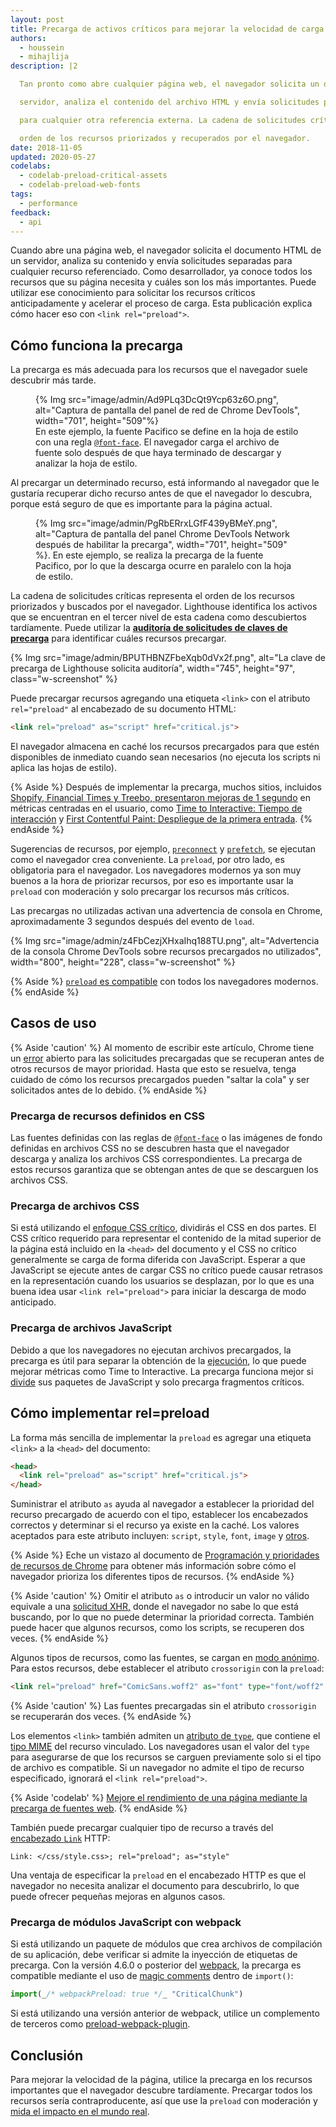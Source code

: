 ```yaml
---
layout: post
title: Precarga de activos críticos para mejorar la velocidad de carga
authors:
  - houssein
  - mihajlija
description: |2

  Tan pronto como abre cualquier página web, el navegador solicita un documento HTML de un

  servidor, analiza el contenido del archivo HTML y envía solicitudes por separado

  para cualquier otra referencia externa. La cadena de solicitudes críticas representa la

  orden de los recursos priorizados y recuperados por el navegador.
date: 2018-11-05
updated: 2020-05-27
codelabs:
  - codelab-preload-critical-assets
  - codelab-preload-web-fonts
tags:
  - performance
feedback:
  - api
---
```


Cuando abre una página web, el navegador solicita el documento HTML de un servidor, analiza su contenido y envía solicitudes separadas para cualquier recurso referenciado. Como desarrollador, ya conoce todos los recursos que su página necesita y cuáles son los más importantes. Puede utilizar ese conocimiento para solicitar los recursos críticos anticipadamente y acelerar el proceso de carga. Esta publicación explica cómo hacer eso con `<link rel="preload">`.

## Cómo funciona la precarga

La precarga es más adecuada para los recursos que el navegador suele descubrir más tarde.

<figure class="w-figure">{% Img src="image/admin/Ad9PLq3DcQt9Ycp63z6O.png", alt="Captura de pantalla del panel de red de Chrome DevTools", width="701", height="509"%}<figcaption class="w-figcaption"> En este ejemplo, la fuente Pacifico se define en la hoja de estilo con una regla <a href="/reduce-webfont-size/#defining-a-font-family-with-@font-face)"><code>@font-face</code></a>. El navegador carga el archivo de fuente solo después de que haya terminado de descargar y analizar la hoja de estilo.</figcaption></figure>

Al precargar un determinado recurso, está informando al navegador que le gustaría recuperar dicho recurso antes de que el navegador lo descubra, porque está seguro de que es importante para la página actual.

<figure class="w-figure">{% Img src="image/admin/PgRbERrxLGfF439yBMeY.png", alt="Captura de pantalla del panel Chrome DevTools Network después de habilitar la precarga", width="701", height="509" %}. En este ejemplo, se realiza la precarga de la fuente Pacifico, por lo que la descarga ocurre en paralelo con la hoja de estilo.</figure>

La cadena de solicitudes críticas representa el orden de los recursos priorizados y buscados por el navegador. Lighthouse identifica los activos que se encuentran en el tercer nivel de esta cadena como descubiertos tardíamente. Puede utilizar la [**auditoría de solicitudes de claves de precarga**](/uses-rel-preload) para identificar cuáles recursos precargar.

{% Img src="image/admin/BPUTHBNZFbeXqb0dVx2f.png", alt="La clave de precarga de Lighthouse solicita auditoría", width="745", height="97", class="w-screenshot" %}

Puede precargar recursos agregando una etiqueta `<link>` con el atributo `rel="preload"` al encabezado de su documento HTML:

```html
<link rel="preload" as="script" href="critical.js">
```

El navegador almacena en caché los recursos precargados para que estén disponibles de inmediato cuando sean necesarios (no ejecuta los scripts ni aplica las hojas de estilo).

{% Aside %} Después de implementar la precarga, muchos sitios, incluidos [Shopify, Financial Times y Treebo, presentaron mejoras de 1 segundo](https://medium.com/reloading/preload-prefetch-and-priorities-in-chrome-776165961bbf) en métricas centradas en el usuario, como [Time to Interactive: Tiempo de interacción](/interactive) y [First Contentful Paint: Despliegue de la primera entrada](/first-contentful-paint). {% endAside %}

Sugerencias de recursos, por ejemplo, [`preconnect`](/preconnect-and-dns-prefetch) y [`prefetch`](/link-prefetch), se ejecutan como el navegador crea conveniente. La `preload`, por otro lado, es obligatoria para el navegador. Los navegadores modernos ya son muy buenos a la hora de priorizar recursos, por eso es importante usar la `preload` con moderación y solo precargar los recursos más críticos.

Las precargas no utilizadas activan una advertencia de consola en Chrome, aproximadamente 3 segundos después del evento de `load`.

{% Img src="image/admin/z4FbCezjXHxaIhq188TU.png", alt="Advertencia de la consola Chrome DevTools sobre recursos precargados no utilizados", width="800", height="228", class="w-screenshot" %}

{% Aside %} [`preload` es compatible](https://developer.mozilla.org/docs/Web/HTML/Preloading_content#Browser_compatibility) con todos los navegadores modernos. {% endAside %}

## Casos de uso

{% Aside 'caution' %} Al momento de escribir este artículo, Chrome tiene un [error](https://bugs.chromium.org/p/chromium/issues/detail?id=788757) abierto para las solicitudes precargadas que se recuperan antes de otros recursos de mayor prioridad. Hasta que esto se resuelva, tenga cuidado de cómo los recursos precargados pueden "saltar la cola" y ser solicitados antes de lo debido. {% endAside %}

### Precarga de recursos definidos en CSS

Las fuentes definidas con las reglas de [`@font-face`](/reduce-webfont-size/#defining-a-font-family-with-@font-face) o las imágenes de fondo definidas en archivos CSS no se descubren hasta que el navegador descarga y analiza los archivos CSS correspondientes. La precarga de estos recursos garantiza que se obtengan antes de que se descarguen los archivos CSS.

### Precarga de archivos CSS

Si está utilizando el [enfoque CSS crítico](/extract-critical-css), dividirás el CSS en dos partes. El CSS crítico requerido para representar el contenido de la mitad superior de la página está incluido en la `<head>` del documento y el CSS no crítico generalmente se carga de forma diferida con JavaScript. Esperar a que JavaScript se ejecute antes de cargar CSS no crítico puede causar retrasos en la representación cuando los usuarios se desplazan, por lo que es una buena idea usar `<link rel="preload">` para iniciar la descarga de modo anticipado.

### Precarga de archivos JavaScript

Debido a que los navegadores no ejecutan archivos precargados, la precarga es útil para separar la obtención de la [ejecución](/bootup-time), lo que puede mejorar métricas como Time to Interactive. La precarga funciona mejor si [divide](/reduce-javascript-payloads-with-code-splitting) sus paquetes de JavaScript y solo precarga fragmentos críticos.

## Cómo implementar rel=preload

La forma más sencilla de implementar la `preload` es agregar una etiqueta `<link>` a la `<head>` del documento:

```html
<head>
  <link rel="preload" as="script" href="critical.js">
</head>
```

Suministrar el atributo `as` ayuda al navegador a establecer la prioridad del recurso precargado de acuerdo con el tipo, establecer los encabezados correctos y determinar si el recurso ya existe en la caché. Los valores aceptados para este atributo incluyen: `script`, `style`, `font`, `image` y [otros](https://developer.mozilla.org/docs/Web/HTML/Element/link#Attributes).

{% Aside %} Eche un vistazo al documento  de [Programación y prioridades de recursos de Chrome](https://docs.google.com/document/d/1bCDuq9H1ih9iNjgzyAL0gpwNFiEP4TZS-YLRp_RuMlc/edit) para obtener más información sobre cómo el navegador prioriza los diferentes tipos de recursos. {% endAside %}

{% Aside 'caution' %} Omitir el atributo `as` o introducir un valor no válido equivale a una [solicitud XHR,](https://developer.mozilla.org/docs/Web/API/XMLHttpRequest) donde el navegador no sabe lo que está buscando, por lo que no puede determinar la prioridad correcta. También puede hacer que algunos recursos, como los scripts, se recuperen dos veces. {% endAside %}

Algunos tipos de recursos, como las fuentes, se cargan en [modo anónimo](https://www.w3.org/TR/css-fonts-3/#font-fetching-requirements). Para estos recursos, debe establecer el atributo `crossorigin` con la `preload`:

```html
<link rel="preload" href="ComicSans.woff2" as="font" type="font/woff2" crossorigin>
```

{% Aside 'caution' %} Las fuentes precargadas sin el atributo `crossorigin` se recuperarán dos veces. {% endAside %}

Los elementos `<link>` también admiten un [atributo de `type`](https://developer.mozilla.org/docs/Web/HTML/Element/link#attr-type), que contiene el [tipo MIME](https://developer.mozilla.org/docs/Web/HTTP/Basics_of_HTTP/MIME_types) del recurso vinculado. Los navegadores usan el valor del `type` para asegurarse de que los recursos se carguen previamente solo si el tipo de archivo es compatible. Si un navegador no admite el tipo de recurso especificado, ignorará el `<link rel="preload">`.

{% Aside 'codelab' %} [Mejore el rendimiento de una página mediante la precarga de fuentes web](/codelab-preload-web-fonts). {% endAside %}

También puede precargar cualquier tipo de recurso a través del [encabezado `Link`](https://developer.mozilla.org/docs/Web/HTTP/Headers/Link) HTTP:

`Link: </css/style.css>; rel="preload"; as="style"`

Una ventaja de especificar la `preload` en el encabezado HTTP es que el navegador no necesita analizar el documento para descubrirlo, lo que puede ofrecer pequeñas mejoras en algunos casos.

### Precarga de módulos JavaScript con webpack

Si está utilizando un paquete de módulos que crea archivos de compilación de su aplicación, debe verificar si admite la inyección de etiquetas de precarga. Con la versión 4.6.0 o posterior del [webpack](https://webpack.js.org/), la precarga es compatible mediante el uso de [magic comments](https://webpack.js.org/api/module-methods/#magic-comments) dentro de `import()`:

```js
import(_/* webpackPreload: true */_ "CriticalChunk")
```

Si está utilizando una versión anterior de webpack, utilice un complemento de terceros como [preload-webpack-plugin](https://github.com/GoogleChromeLabs/preload-webpack-plugin).

## Conclusión

Para mejorar la velocidad de la página, utilice la precarga en los recursos importantes que el navegador descubre tardíamente. Precargar todos los recursos sería contraproducente, así que use la `preload` con moderación y [mida el impacto en el mundo real](/fast#measure-performance-in-the-field).
